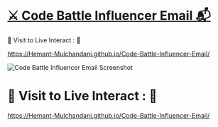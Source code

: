 # [⚔️ Code Battle Influencer Email 📬](https://hemant-mulchandani.github.io/Code-Battle-Influencer-Email/)

  📌 Visit to Live Interact : 🔗

  https://Hemant-Mulchandani.github.io/Code-Battle-Influencer-Email/ 

  ![Code Battle Influencer Email Screenshot](https://user-images.githubusercontent.com/89768465/195788809-71f30ff3-ead7-4949-8922-f9881e946c4f.png)

  <!---
  ![Email Screenshot](Code%20Battle%20Influencer%20Mail%20Capture-1.png)
  -->
  
# 📌 Visit to Live Interact : 🔗

  https://Hemant-Mulchandani.github.io/Code-Battle-Influencer-Email/ 
